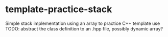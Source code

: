 # template-practice-stack
Simple stack implementation using an array to practice C++ template use <br>
TODO: abstract the class definition to an .hpp file, possibly dynamic array?
